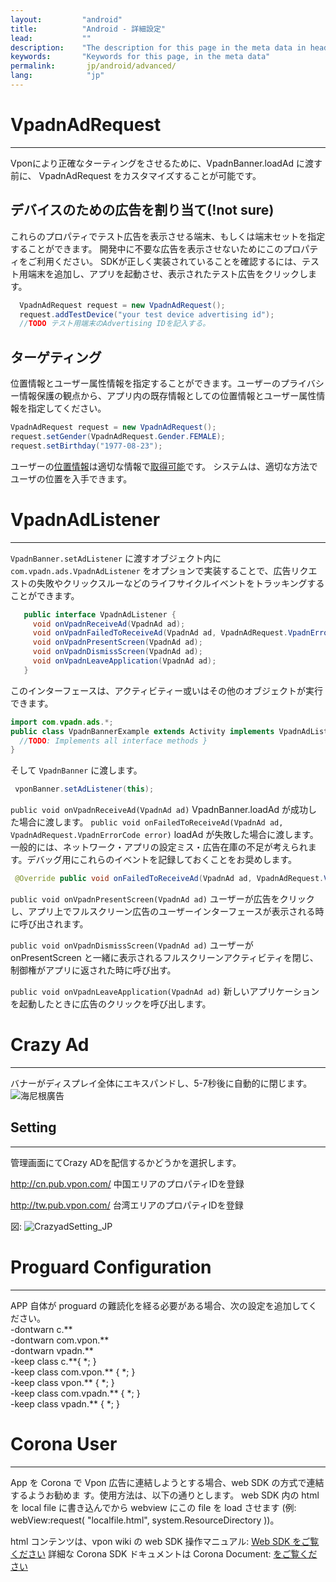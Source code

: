 ```yaml
---
layout:         "android"
title:          "Android - 詳細設定"
lead:           ""
description:    "The description for this page in the meta data in header."
keywords:       "Keywords for this page, in the meta data"
permalink:       jp/android/advanced/
lang:            "jp"
---
```

# VpadnAdRequest
---
  Vponにより正確なターティングをさせるために、VpadnBanner.loadAd に渡す前に、 VpadnAdRequest をカスタマイズすることが可能です。

## デバイスのための広告を割り当て(!not sure)

これらのプロパティでテスト広告を表示させる端末、もしくは端末セットを指定することができます。
開発中に不要な広告を表示させないためにこのプロパティをご利用ください。
SDKが正しく実装されていることを確認するには、テスト用端末を追加し、アプリを起動させ、表示されたテスト広告をクリックします。

```Java
  VpadnAdRequest request = new VpadnAdRequest();
  request.addTestDevice("your test device advertising id");
  //TODO テスト用端末のAdvertising IDを記入する。
```

## ターゲティング

位置情報とユーザー属性情報を指定することができます。ユーザーのプライバシー情報保護の観点から、アプリ内の既存情報としての位置情報とユーザー属性情報を指定してください。

```Java
VpadnAdRequest request = new VpadnAdRequest();
request.setGender(VpadnAdRequest.Gender.FEMALE);
request.setBirthday("1977-08-23");
```
ユーザーの[位置情報](http://developer.android.com/reference/android/location/Location.html)は適切な情報で[取得可能](http://developer.android.com/guide/topics/location/strategies.html)です。 システムは、適切な方法でユーザの位置を入手できます。


# VpadnAdListener
---
`VpadnBanner.setAdListener` に渡すオブジェクト内に `com.vpadn.ads.VpadnAdListener` をオプションで実装することで、広告リクエストの失敗やクリックスルーなどのライフサイクルイベントをトラッキングすることができます。

```java
   public interface VpadnAdListener {
     void onVpadnReceiveAd(VpadnAd ad);
     void onVpadnFailedToReceiveAd(VpadnAd ad, VpadnAdRequest.VpadnErrorCode errorCode);
     void onVpadnPresentScreen(VpadnAd ad);
     void onVpadnDismissScreen(VpadnAd ad);
     void onVpadnLeaveApplication(VpadnAd ad);
   }
```

このインターフェースは、アクティビティー或いはその他のオブジェクトが実行できます。

```java
import com.vpadn.ads.*;
public class VpadnBannerExample extends Activity implements VpadnAdListener {
  //TODO: Implements all interface methods }
}
```

そして `VpadnBanner` に渡します。

```java
 vponBanner.setAdListener(this);
```

`public void onVpadnReceiveAd(VpadnAd ad)`
  VpadnBanner.loadAd が成功した場合に渡します。
`public void onFailedToReceiveAd(VpadnAd ad, VpadnAdRequest.VpadnErrorCode error)`
  loadAd が失敗した場合に渡します。一般的には、ネットワーク・アプリの設定ミス・広告在庫の不足が考えられます。デバッグ用にこれらのイベントを記録しておくことをお奨めします。

```java
 @Override public void onFailedToReceiveAd(VpadnAd ad, VpadnAdRequest.VpadnErrorCode errorCode) { Log.d(MY_LOG_TAG, "failed to receive ad (" + errorCode + ")"); }
```

`public void onVpadnPresentScreen(VpadnAd ad)`
ユーザーが広告をクリックし、アプリ上でフルスクリーン広告のユーザーインターフェースが表示される時に呼び出されます。

`public void onVpadnDismissScreen(VpadnAd ad)`
ユーザーが onPresentScreen と一緒に表示されるフルスクリーンアクティビティを閉じ、制御権がアプリに返された時に呼び出す。

`public void onVpadnLeaveApplication(VpadnAd ad)`
新しいアプリケーションを起動したときに広告のクリックを呼び出します。



# Crazy Ad
---
バナーがディスプレイ全体にエキスパンドし、5-7秒後に自動的に閉じます。
![海尼根廣告]


## Setting
---
管理画面にてCrazy ADを配信するかどうかを選択します。

http://cn.pub.vpon.com/ 中国エリアのプロパティIDを登録

http://tw.pub.vpon.com/ 台湾エリアのプロパティIDを登録

図:
![CrazyadSetting_JP]


# Proguard Configuration
---
APP 自体が proguard の難読化を経る必要がある場合、次の設定を追加してください。<br>
-dontwarn c.\*\* <br>
-dontwarn com.vpon.\*\* <br>
-dontwarn vpadn.\*\* <br>
-keep class c.\*\*{ \*; } <br>
-keep class com.vpon.\*\* { \*; } <br>
-keep class vpon.\*\* { \*; } <br>
-keep class com.vpadn.\*\* { \*; } <br>
-keep class vpadn.\*\* { \*; } <br>


# Corona User
---
App を Corona で Vpon 広告に連結しようとする場合、web SDK の方式で連結するようお勧めま す。使用方法は、以下の通りとします。
web SDK 内の html を local file に書き込んでから webview にこの file を load させます (例: webView:request( "localfile.html", system.ResourceDirectory ))。

html コンテンツは、vpon wiki の web SDK 操作マニュアル: [Web SDK をご覧ください]
詳細な Corona SDK ドキュメントは Corona Document: [をご覧ください]





[海尼根廣告]: {{site.baseurl}}/assets/img/Crazyad.png
[CrazyadSetting_JP]: {{site.baseurl}}/assets/img/CrazyadSetting_JP.png
[Web SDK をご覧ください]: {{site.baseurl}}/jp/web/
[をご覧ください]: http://docs.coronalabs.com/api/library/native/newWebView.html
